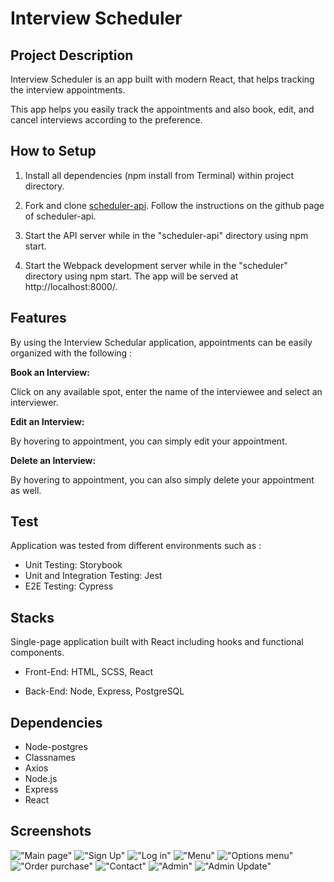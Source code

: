 Interview Scheduler
=========

##  Project Description

Interview Scheduler is an app built with modern React, that helps tracking the interview appointments. 

This app helps you easily track the appointments and also book, edit, and cancel interviews according to the preference.

## How to Setup
1. Install all dependencies (npm install from Terminal) within project directory.
2. Fork and clone [scheduler-api](https://github.com/lighthouse-labs/scheduler-api). Follow the instructions on the github page of scheduler-api.

3. Start the API server while in the "scheduler-api" directory using npm start.

4. Start the Webpack development server while in the "scheduler" directory using npm start. The app will be served at http://localhost:8000/.


## Features

By using the Interview Schedular application, appointments can be easily organized with the following :

**Book an Interview:**

Click on any available spot, enter the name of the interviewee and select an interviewer.
 

**Edit an Interview:**

By hovering to appointment, you can simply edit your appointment.

**Delete an Interview:**

By hovering to appointment, you can also simply delete your appointment as well.



## Test

Application was tested from different environments such as :

- Unit Testing: Storybook
- Unit and Integration Testing: Jest 
- E2E Testing: Cypress


## Stacks

Single-page application built with React including hooks and functional components.

- Front-End: HTML, SCSS, React

- Back-End: Node, Express, PostgreSQL



## Dependencies

- Node-postgres
- Classnames
- Axios
- Node.js
- Express
- React

## Screenshots
!["Main page"](https://github.com/kutluduman/midterm_coffee_pickup/blob/master/public/images/screenshots/screenshot1.png?raw=true)
!["Sign Up"](https://github.com/kutluduman/midterm_coffee_pickup/blob/master/public/images/screenshots/screenshot2.png?raw=true)
!["Log in"](https://github.com/kutluduman/midterm_coffee_pickup/blob/master/public/images/screenshots/screenshot3.png?raw=true)
!["Menu"](https://github.com/kutluduman/midterm_coffee_pickup/blob/master/public/images/screenshots/screenshot11.png?raw=true)
!["Options menu"](https://github.com/kutluduman/midterm_coffee_pickup/blob/master/public/images/screenshots/screenshot6.png?raw=true)
!["Order purchase"](https://github.com/kutluduman/midterm_coffee_pickup/blob/master/public/images/screenshots/screenshot7.png?raw=true)
!["Contact"](https://github.com/kutluduman/midterm_coffee_pickup/blob/master/public/images/screenshots/screenshot8.png?raw=true)
!["Admin"](https://github.com/kutluduman/midterm_coffee_pickup/blob/master/public/images/screenshots/screenshot9.png?raw=true)
!["Admin Update"](https://github.com/kutluduman/midterm_coffee_pickup/blob/master/public/images/screenshots/screenshot10.png?raw=true)
